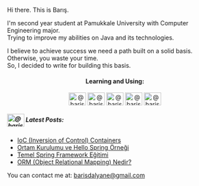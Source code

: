 
Hi there. This is Barış.

I'm second year student at Pamukkale University with Computer Engineering major.<br>
Trying to improve my abilities on Java and its technologies. 

I believe to achieve success we need a path built on a solid basis. Otherwise, you waste your time.<br> 
So, I decided to write for building this basis.


<h4 align="center">Learning and Using:</h4>  
<p align="center">
<img align="center" 
src="https://cdn.jsdelivr.net/npm/simple-icons@3.0.1/icons/java.svg" alt="@barisdalyan" height="30" width="40" />
<img align="center" 
src="https://cdn.jsdelivr.net/npm/simple-icons@3.0.1/icons/spring.svg" alt="@barisdalyan" height="30" width="40" />
<img align="center" 
src="https://cdn.jsdelivr.net/npm/simple-icons@3.0.1/icons/postgresql.svg" alt="@barisdalyan" height="30" width="40" />
<img align="center" 
src="https://cdn.jsdelivr.net/npm/simple-icons@3.0.1/icons/apachemaven.svg" alt="@barisdalyan" height="30" width="40" />
<img align="center" 
src="https://cdn.jsdelivr.net/npm/simple-icons@3.0.1/icons/git.svg" alt="@barisdalyan" height="30" width="40" />
</p>


<h5 align="left"><a href="https://barisdalyane.medium.com"><img align="center" 
src="https://cdn.jsdelivr.net/npm/simple-icons@3.0.1/icons/medium.svg" alt="@barisdalyan" height="30" width="40" /></a>  Latest Posts: </h5>

- [IoC (Inversion of Control) Containers](https://medium.com/kodcular/ioc-inversion-of-control-containers-132bf6e1ce5a)
- [Ortam Kurulumu ve Hello Spring Örneği](https://medium.com/kodcular/ortam-kurulumu-ve-hello-spring-%C3%B6rne%C4%9Fi-9b88816e3c67)
- [Temel Spring Framework Eğitimi](https://barisdalyane.medium.com/temel-spring-framework-e%C4%9Fitimi-58a1801beadf)
- [ORM (Object Relational Mapping) Nedir?](https://barisdalyane.medium.com/orm-object-relational-mapping-nedir-3b915911b694)

You can contact me at: barisdalyane@gmail.com
